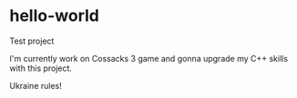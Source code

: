 # hello-world
Test project

I'm currently work on Cossacks 3 game and gonna upgrade my C++ skills with this project.

Ukraine rules!
